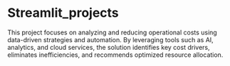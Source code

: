 # Streamlit_projects
This project focuses on analyzing and reducing operational costs using data-driven strategies and automation. By leveraging tools such as AI, analytics, and cloud services, the solution identifies key cost drivers, eliminates inefficiencies, and recommends optimized resource allocation.
